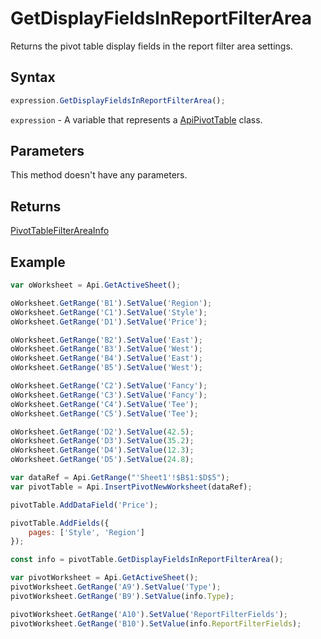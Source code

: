 # GetDisplayFieldsInReportFilterArea

Returns the pivot table display fields in the report filter area settings.

## Syntax

```javascript
expression.GetDisplayFieldsInReportFilterArea();
```

`expression` - A variable that represents a [ApiPivotTable](../ApiPivotTable.md) class.

## Parameters

This method doesn't have any parameters.

## Returns

[PivotTableFilterAreaInfo](../../Enumeration/PivotTableFilterAreaInfo.md)

## Example



```javascript
var oWorksheet = Api.GetActiveSheet();

oWorksheet.GetRange('B1').SetValue('Region');
oWorksheet.GetRange('C1').SetValue('Style');
oWorksheet.GetRange('D1').SetValue('Price');

oWorksheet.GetRange('B2').SetValue('East');
oWorksheet.GetRange('B3').SetValue('West');
oWorksheet.GetRange('B4').SetValue('East');
oWorksheet.GetRange('B5').SetValue('West');

oWorksheet.GetRange('C2').SetValue('Fancy');
oWorksheet.GetRange('C3').SetValue('Fancy');
oWorksheet.GetRange('C4').SetValue('Tee');
oWorksheet.GetRange('C5').SetValue('Tee');

oWorksheet.GetRange('D2').SetValue(42.5);
oWorksheet.GetRange('D3').SetValue(35.2);
oWorksheet.GetRange('D4').SetValue(12.3);
oWorksheet.GetRange('D5').SetValue(24.8);

var dataRef = Api.GetRange("'Sheet1'!$B$1:$D$5");
var pivotTable = Api.InsertPivotNewWorksheet(dataRef);

pivotTable.AddDataField('Price');

pivotTable.AddFields({
	pages: ['Style', 'Region']
});

const info = pivotTable.GetDisplayFieldsInReportFilterArea();

var pivotWorksheet = Api.GetActiveSheet();
pivotWorksheet.GetRange('A9').SetValue('Type');
pivotWorksheet.GetRange('B9').SetValue(info.Type);

pivotWorksheet.GetRange('A10').SetValue('ReportFilterFields');
pivotWorksheet.GetRange('B10').SetValue(info.ReportFilterFields);
```
